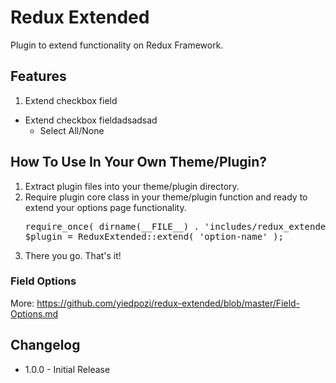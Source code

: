 # Redux Extended
Plugin to extend functionality on Redux Framework.

## Features
1. Extend checkbox field
<ul>
    <li>
        Extend checkbox fieldadsadsad
        <ul>
            <li>Select All/None</li>
        </ul>
    </li>
</ul>

## How To Use In Your Own Theme/Plugin?
<ol>
    <li>Extract plugin files into your theme/plugin directory.</li>
    <li>
        Require plugin core class in your theme/plugin function and ready to extend your options page functionality.
        <pre>require_once( dirname(__FILE__) . 'includes/redux_extended/redux-extended.php' );<br/>$plugin = ReduxExtended::extend( 'option-name' );</pre>
    </li>
    <li>There you go. That's it!</li>
</ol>

### Field Options
More: <a href="https://github.com/yiedpozi/redux-extended/blob/master/Field-Options.md">https://github.com/yiedpozi/redux-extended/blob/master/Field-Options.md</a>

## Changelog
<ul>
    <li>1.0.0 - Initial Release</li>
</ul>
